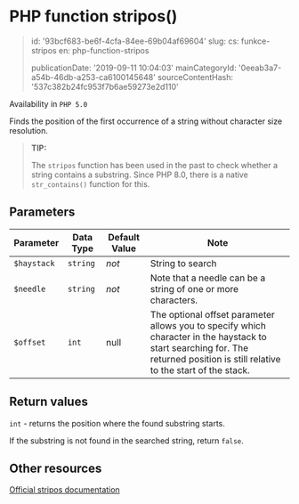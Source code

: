 PHP function stripos()
======================

> id: '93bcf683-be6f-4cfa-84ee-69b04af69604'
> slug:
> 	cs: funkce-stripos
> 	en: php-function-stripos
> 
> publicationDate: '2019-09-11 10:04:03'
> mainCategoryId: '0eeab3a7-a54b-46db-a253-ca6100145648'
> sourceContentHash: '537c382b24fc953f7b6ae59273e2d110'

Availability in `PHP 5.0`

Finds the position of the first occurrence of a string without character size resolution.

> **TIP:**
>
> The `stripos` function has been used in the past to check whether a string contains a substring.
> Since PHP 8.0, there is a native `str_contains()` function for this.

Parameters
--------------

| Parameter | Data Type | Default Value | Note |
|-----|-----|-----|-----|
| `$haystack` | `string` | *not* | String to search |
| `$needle` | `string` | *not* | Note that a needle can be a string of one or more characters. |
| `$offset` | `int` | null | The optional offset parameter allows you to specify which character in the haystack to start searching for. The returned position is still relative to the start of the stack. |


Return values
----------------

`int` - returns the position where the found substring starts.

If the substring is not found in the searched string, return `false`.

Other resources
------------

[Official stripos documentation](https://www.php.net/manual/en/function.stripos.php)

